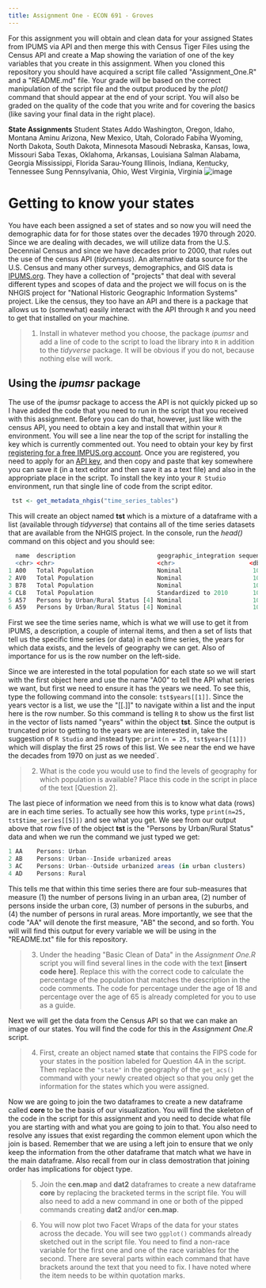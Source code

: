 ```yaml
---
title: Assignment One - ECON 691 - Groves
---
```


For this assignment you will obtain and clean data for your assigned States from IPUMS via API and then merge this with Census Tiger Files using the Census API and create a Map showing the variation of one of the key variables that you create in this assignment. When you cloned this repository you should have acquired a script file called "Assignment_One.R" and a "README.md" file. Your grade will be based on the correct manipulation of the script file and the output produced by the *plot()* command that should appear at the end of your script. You will also be graded on the quality of the code that you write and for covering the basics (like saving your final data in the right place).

**State Assignments**
Student	States
Addo	Washington, Oregon, Idaho, Montana
Aminu	Arizona, New Mexico, Utah, Colorado
Fabiha	Wyoming, North Dakota, South Dakota, Minnesota
Masoudi	Nebraska, Kansas, Iowa, Missouri
Saba	Texas, Oklahoma, Arkansas, Louisiana
Salman	Alabama, Georgia Mississippi, Florida
Sarau-Young	Illinois, Indiana, Kentucky, Tennessee
Sung	Pennsylvania, Ohio, West Virginia, Virginia
![image](https://github.com/user-attachments/assets/d5850421-f71a-41d5-963d-e72950f536a2)


# Getting to know your states
You have each been assigned a set of states and so now you will need the demographic data for for those states over the decades 1970 through 2020. Since we are dealing with decades, we will utilize data from the U.S. Decennial Census and since we have decades prior to 2000, that rules out the use of the census API (*tidycensus*). An alternative data source for the U.S. Census and many other surveys, demographics, and GIS data is [IPUMS.org](https://www.ipums.org/). They have a collection of "projects" that deal with several different types and scopes of data and the project we will focus on is the NHGIS project for "National Historic Geographic Information Systems" project. Like the census, they too have an API and there is a package that allows us to (somewhat) easily interact with the API through `R` and you need to get that installed on your machine.

> 1. Install in whatever method you choose, the package *ipumsr* and add a line of code to the script to load the library into `R` in addition to the *tidyverse* package. It will be obvious if you do not, because nothing else will work.

## Using the *ipumsr* package

The use of the *ipumsr* package to access the API is not quickly picked up so I have added the code that you need to run in the script that you received with this assignment. Before you can do that, however, just like with the census API, you need to obtain a key and install that within your `R` environment. You will see a line near the top of the script for installing the key which is currently commented out. You need to obtain your key by first [registering for a free IMPUS.org account](https://uma.pop.umn.edu/ihgis/user/new). Once you are registered, you need to apply for an [API key](https://account.ipums.org/api_keys), and then copy and paste that key somewhere you can save it (in a text editor and then save it as a text file) and also in the appropriate place in the script. To install the key into your `R Studio` environment, run that single line of code from the script editor.

```R
 tst <- get_metadata_nhgis("time_series_tables")
```

This will create an object named **tst** which is a mixture of a dataframe with a list (available through *tidyverse*) that contains all of the time series datasets that are available from the NHGIS project. In the console, run the *head()* command on this object and you should see:

```R
  name  description                       geographic_integration sequence time_series      years    geog_levels
  <chr> <chr>                             <chr>                     <dbl> <list>           <list>   <list>     
1 A00   Total Population                  Nominal                    100. <tibble [1 × 3]> <tibble> <tibble>   
2 AV0   Total Population                  Nominal                    100. <tibble [1 × 3]> <tibble> <tibble>   
3 B78   Total Population                  Nominal                    100. <tibble [1 × 3]> <tibble> <tibble>   
4 CL8   Total Population                  Standardized to 2010       100. <tibble [1 × 3]> <tibble> <tibble>   
5 A57   Persons by Urban/Rural Status [4] Nominal                    101. <tibble [4 × 3]> <tibble> <tibble>   
6 A59   Persons by Urban/Rural Status [4] Nominal                    101. <tibble [4 × 3]> <tibble> <tibble>
```

First we see the time series name, which is what we will use to get it from IPUMS, a description, a couple of internal items, and then a set of lists that tell us the specific time series (or data) in each time series, the years for which data exists, and the levels of geography we can get. Also of importance for us is the row number on the left-side. 

Since we are interested in the total population for each state so we will start with the first object here and use the name "A00" to tell the API what series we want, but first we need to ensure it has the years we need. To see this, type the following command into the console: `tst$years[[1]]`. Since the years vector is a list, we use the "\[\[.\]\]" to navigate within a list and the input here is the row number. So this command is telling `R` to show us the first list in the vector of lists named "years" within the object **tst**. Since the output is truncated prior to getting to the years we are interested in, take the suggestion of `R Studio` and instead type: `print(n = 25, tst$years[[1]])` which will display the first 25 rows of this list. We see near the end we have the decades from 1970 on just as we needed`.

> 2. What is the code you would use to find the levels of geography for which population is available? Place this code in the script in place of the text [Question 2].

The last piece of information we need from this is to know what data (rows) are in each time series. To actually see how this works, type `print(n=25, tst$time_series[[5]])` and see what you get. We see from our output above that row five of the object **tst** is the "Persons by Urban/Rural Status" data and when we run the command we just typed we get:

```R
1 AA    Persons: Urban                                                     1
2 AB    Persons: Urban--Inside urbanized areas                             2
3 AC    Persons: Urban--Outside urbanized areas (in urban clusters)        3
4 AD    Persons: Rural                                                     4
```

This tells me that within this time series there are four sub-measures that measure (1) the number of persons living in an urban area, (2) number of persons inside the urban core, (3) number of persons in the suburbs, and (4) the number of persons in rural areas. More importantly, we see that the code "AA" will denote the first measure, "AB" the second, and so forth. You will will find this output for every variable we will be using in the "README.txt" file for this repository.

> 3. Under the heading "Basic Clean of Data" in the *Assignment One.R* script you will find several lines in the code with the text **[insert code here]**. Replace this with the correct code to calculate the percentage of the population that matches the description in the code comments. The code for percentage under the age of 18 and percentage over the age of 65 is already completed for you to use as a guide.

Next we will get the data from the Census API so that we can make an image of our states. You will find the code for this in the *Assignment One.R* script.

> 4. First, create an object named **state** that contains the FIPS code for your states in the position labeled for Question 4A in the script. Then replace the `"state"` in the geography of the `get_acs()` command with your newly created object so that you only get the information for the states which you were assigned. 

Now we are going to join the two dataframes to create a new dataframe called **core** to be the basis of our visualization. You will find the skeleton of the code in the script for this assignment and you need to decide what file you are starting with and what you are going to join to that. You also need to resolve any issues that exist regarding the common element upon which the join is based. Remember that we are using a left join to ensure that we only keep the information from the other dataframe that match what we have in the main dataframe. Also recall from our in class demostration that joining order has implications for object type. 

> 5. Join the **cen.map** and **dat2** dataframes to create a new dataframe **core** by replacing the bracketed terms in the script file. You will also need to add a new command in one or both of the pipped commands creating **dat2** and/or **cen.map**.

> 6. You will now plot two Facet Wraps of the data for your states across the decade. You will see two `ggplot()` commands already sketched out in the script file. You need to find a non-race variable for the first one and one of the race variables for the second. There are several parts within each command that have brackets around the text that you need to fix. I have noted where the item needs to be within quotation marks. 
